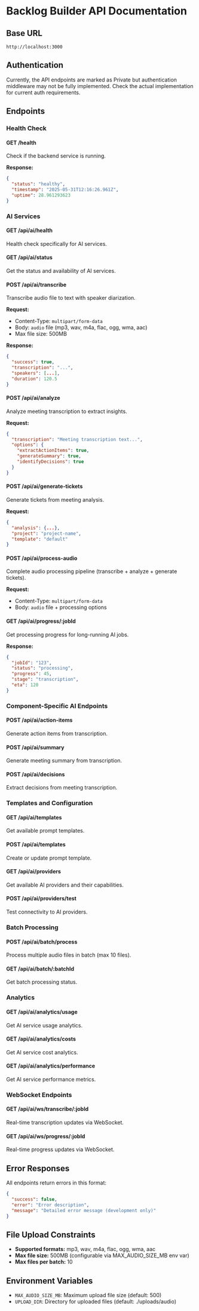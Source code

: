 # Backlog Builder API Documentation

## Base URL
```
http://localhost:3000
```

## Authentication
Currently, the API endpoints are marked as Private but authentication middleware may not be fully implemented. Check the actual implementation for current auth requirements.

## Endpoints

### Health Check
#### GET /health
Check if the backend service is running.

**Response:**
```json
{
  "status": "healthy",
  "timestamp": "2025-05-31T12:16:26.961Z",
  "uptime": 28.961293623
}
```

### AI Services

#### GET /api/ai/health
Health check specifically for AI services.

#### GET /api/ai/status
Get the status and availability of AI services.

#### POST /api/ai/transcribe
Transcribe audio file to text with speaker diarization.

**Request:**
- Content-Type: `multipart/form-data`
- Body: `audio` file (mp3, wav, m4a, flac, ogg, wma, aac)
- Max file size: 500MB

**Response:**
```json
{
  "success": true,
  "transcription": "...",
  "speakers": [...],
  "duration": 120.5
}
```

#### POST /api/ai/analyze
Analyze meeting transcription to extract insights.

**Request:**
```json
{
  "transcription": "Meeting transcription text...",
  "options": {
    "extractActionItems": true,
    "generateSummary": true,
    "identifyDecisions": true
  }
}
```

#### POST /api/ai/generate-tickets
Generate tickets from meeting analysis.

**Request:**
```json
{
  "analysis": {...},
  "project": "project-name",
  "template": "default"
}
```

#### POST /api/ai/process-audio
Complete audio processing pipeline (transcribe + analyze + generate tickets).

**Request:**
- Content-Type: `multipart/form-data`
- Body: `audio` file + processing options

#### GET /api/ai/progress/:jobId
Get processing progress for long-running AI jobs.

**Response:**
```json
{
  "jobId": "123",
  "status": "processing",
  "progress": 45,
  "stage": "transcription",
  "eta": 120
}
```

### Component-Specific AI Endpoints

#### POST /api/ai/action-items
Generate action items from transcription.

#### POST /api/ai/summary
Generate meeting summary from transcription.

#### POST /api/ai/decisions
Extract decisions from meeting transcription.

### Templates and Configuration

#### GET /api/ai/templates
Get available prompt templates.

#### POST /api/ai/templates
Create or update prompt template.

#### GET /api/ai/providers
Get available AI providers and their capabilities.

#### POST /api/ai/providers/test
Test connectivity to AI providers.

### Batch Processing

#### POST /api/ai/batch/process
Process multiple audio files in batch (max 10 files).

#### GET /api/ai/batch/:batchId
Get batch processing status.

### Analytics

#### GET /api/ai/analytics/usage
Get AI service usage analytics.

#### GET /api/ai/analytics/costs
Get AI service cost analytics.

#### GET /api/ai/analytics/performance
Get AI service performance metrics.

### WebSocket Endpoints

#### GET /api/ai/ws/transcribe/:jobId
Real-time transcription updates via WebSocket.

#### GET /api/ai/ws/progress/:jobId
Real-time progress updates via WebSocket.

## Error Responses

All endpoints return errors in this format:
```json
{
  "success": false,
  "error": "Error description",
  "message": "Detailed error message (development only)"
}
```

## File Upload Constraints

- **Supported formats:** mp3, wav, m4a, flac, ogg, wma, aac
- **Max file size:** 500MB (configurable via MAX_AUDIO_SIZE_MB env var)
- **Max files per batch:** 10

## Environment Variables

- `MAX_AUDIO_SIZE_MB`: Maximum upload file size (default: 500)
- `UPLOAD_DIR`: Directory for uploaded files (default: ./uploads/audio)